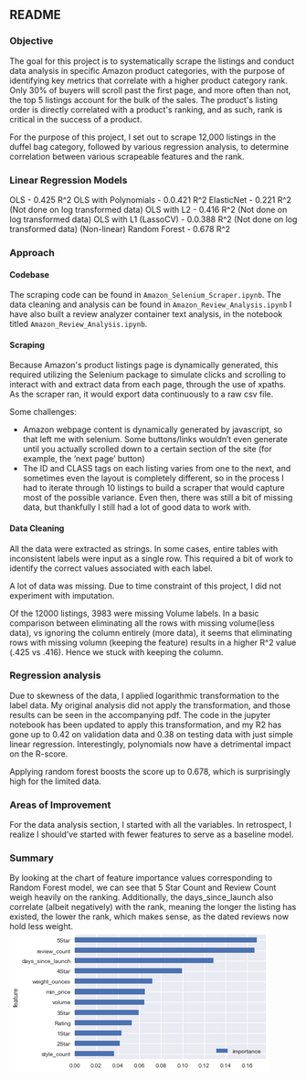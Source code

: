 ## README

### Objective
The goal for this project is to systematically scrape the listings and conduct data analysis in specific Amazon product categories, with the purpose of identifying key metrics that correlate with a higher product category rank. Only 30% of buyers will scroll past the first page, and more often than not, the top 5 listings account for the bulk of the sales. The product's listing order is directly correlated with a product's ranking, and as such, rank is critical in the success of a product.

For the purpose of this project, I set out to scrape 12,000 listings in the duffel bag category, followed by various regression analysis, to determine correlation between various scrapeable features and the rank.

### Linear Regression Models
OLS - 0.425 R^2
OLS with Polynomials - 0.0.421 R^2
ElasticNet - 0.221 R^2 (Not done on log transformed data)
OLS with L2 - 0.416 R^2 (Not done on log transformed data)
OLS with L1 (LassoCV) - 0.0.388 R^2 (Not done on log transformed data)
(Non-linear) Random Forest - 0.678 R^2

### Approach

#### Codebase
The scraping code can be found in `Amazon_Selenium_Scraper.ipynb`.
The data cleaning and analysis can be found in `Amazon_Review_Analysis.ipynb`
I have also built a review analyzer container text analysis, in the notebook titled `Amazon_Review_Analysis.ipynb`.

#### Scraping
Because Amazon's product listings page is dynamically generated, this required utilizing the Selenium package to simulate clicks and scrolling to interact with and extract data from each page, through the use of xpaths.
As the scraper ran, it would export data continuously to a raw csv file.

Some challenges:
- Amazon webpage content is dynamically generated by javascript, so that left me with selenium. Some buttons/links wouldn’t even generate until you actually scrolled down to a certain section of the site (for example, the ‘next page’ button)
- The ID and CLASS tags on each listing varies from one to the next, and sometimes even the layout is completely different, so in the process I had to iterate through 10 listings to build a scraper that would capture most of the possible variance. Even then, there was still a bit of missing data, but thankfully I still had a lot of good data to work with. 

#### Data Cleaning
All the data were extracted as strings. In some cases, entire tables with inconsistent labels were input as a single row. This required a bit of work to identify the correct values associated with each label.

A lot of data was missing. Due to time constraint of this project, I did not experiment with imputation.

Of the 12000 listings, 3983 were missing Volume labels. In a basic comparison between eliminating all the rows with missing volume(less data), vs ignoring the column entirely (more data), it seems that eliminating rows with missing volumn (keeping the feature) results in a higher R^2 value (.425 vs .416). Hence we stuck with keeping the column.

### Regression analysis
Due to skewness of the data, I applied logarithmic transformation to the label data. My original analysis did not apply the transformation, and those results can be seen in the accompanying pdf. The code in the jupyter notebook has been updated to apply this transformation, and my R2 has gone up to 0.42 on validation data and 0.38 on testing data with just simple linear regression. Interestingly, polynomials now have a detrimental impact on the R-score.

Applying random forest boosts the score up to 0.678, which is surprisingly high for the limited data.

### Areas of Improvement
For the data analysis section, I started with all the variables. In retrospect, I realize I should’ve started with fewer features to serve as a baseline model. 

### Summary

By looking at the chart of feature importance values corresponding to Random Forest model, we can see that 5 Star Count and Review Count weigh heavily on the ranking. Additionally, the days_since_launch also correlate (albeit negatively) with the rank, meaning the longer the listing has existed, the lower the rank, which makes sense, as the dated reviews now hold less weight.
![alt text](https://github.com/supermikol/DS_Projects/raw/master/amazon_regression/imgs/rf_feature_importance.png "RF Feature Importance")
